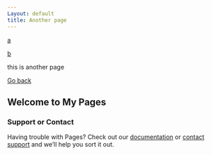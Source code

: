 ```yaml
---
Layout: default
title: Another page
---
```


[a](#settings)

[b](#jekyll-themes)

this is another page

[Go back](https://zhaoph2008.github.io/)
## Welcome to My Pages

<script>
            paper_count = 0

            function add_paper(title, authors, conference, link, bib, abstract, arxiv_link, code, data, slides, talk, msg) {
                list_entry = "<li style=\"font-size:18px\">"
                if (link != null)
                    list_entry += "<a href=\"" + link + "\">"
                list_entry += "<b>" + title + "</b>"
                if (link != null)
                    list_entry += "</a>"
                list_entry += "<br>" + authors + ".<br>" + conference + ".</li>"

                if (bib != null) {
                    list_entry += "<div id=\"bib" + paper_count + "\" style=\"display:none\">" + bib + "</div>"
                    list_entry += "<a href=\"javascript:copy(div" + paper_count + ",bib" + paper_count + ")\"> <span class=\"label label-success\">bib</span></a>"
                }

                if (abstract != null) {
                    list_entry += "<div id=\"abstract" + paper_count + "\" style=\"display:none\">" + abstract + "</div>"
                    list_entry += "<a href=\"javascript:copy(div" + paper_count + ",abstract" + paper_count + ")\"> <span class=\"label label-warning\">abstract</span></a>"
                }
                if (arxiv_link != null)
                    list_entry += " <a href=\"" + arxiv_link + "\"><span class=\"label label-primary\">arXiv</span></a>"

                if (code != null)
                    list_entry += " <a href=\"" + code + "\"><span class=\"label label-danger\">code/models</span></a>"

                if (data != null)
                    list_entry += " <a href=\"" + data + "\"><span class=\"label label-default\">data</span></a>"

                if (slides != null)
                    list_entry += " <a href=\"" + slides + "\"><span class=\"label label-info\">slides/poster</span></a>"

                if (talk != null)
                    list_entry += " <a href=\"" + talk + "\"><span class=\"label label-success\">talk</span></a>"

                list_entry += "<br>"

                if (msg != null)
                    list_entry += "<i>" + msg + "</i>"

                list_entry += "<div id=\"div" + paper_count + "\" style=\"font-size:15px\"></div><br>"

                document.write(list_entry)

                paper_count += 1
            }

            document.write("<h2>2021</h2>")
            document.write("<ul>")
            add_paper("SimCSE: Simple Contrastive Learning of Sentence Embeddings",
                "Tianyu Gao*, Xingcheng Yao*, <b>Danqi Chen</b>",
                "arXiv:2104.08821",
                "https://arxiv.org/pdf/2104.08821.pdf",
                "@article{gao2021simcse,<br>" +
                "&nbsp;&nbsp;&nbsp;title={{SimCSE}: Simple Contrastive Learning of Sentence Embeddings},<br>" +
                "&nbsp;&nbsp;&nbsp;author={Gao, Tianyu and Yao, Xingcheng and Chen, Danqi},<br>" +
                "&nbsp;&nbsp;&nbsp;journal={arXiv preprint arXiv:2104.08821},<br>" +
                "&nbsp;&nbsp;&nbsp;year={2021}<br>}",
                "This paper presents SimCSE, a simple contrastive learning framework that greatly advances the state-of-the-art sentence embeddings. We first describe an unsupervised approach, which takes an input sentence and predicts itself in a contrastive objective, with only standard dropout used as noise. This simple method works surprisingly well, performing on par with previous supervised counterparts. We hypothesize that dropout acts as minimal data augmentation and removing it leads to a representation collapse. Then, we draw inspiration from the recent success of learning sentence embeddings from natural language inference (NLI) datasets and incorporate annotated pairs from NLI datasets into contrastive learning by using \"entailment\" pairs as positives and \"contradiction\" pairs as hard negatives. We evaluate SimCSE on standard semantic textual similarity (STS) tasks, and our unsupervised and supervised models using BERT-base achieve an average of 74.5% and 81.6% Spearman's correlation respectively, a 7.9 and 4.6 points improvement compared to previous best results. We also show that contrastive learning theoretically regularizes pre-trained embeddings' anisotropic space to be more uniform, and it better aligns positive pairs when supervised signals are available.",
                "https://arxiv.org/abs/2104.08821",
                "https://github.com/princeton-nlp/SimCSE"
            )

            add_paper("Making Pre-trained Language Models Better Few-shot Learners",
                "Tianyu Gao*, Adam Fisch*, <b>Danqi Chen</b>",
                "In ACL 2021",
                "https://arxiv.org/pdf/2012.15723.pdf",
                "@inproceedings{gao2021making,<br>" +
                "&nbsp;&nbsp;&nbsp;title={Making Pre-trained Language Models Better Few-shot Learners},<br>" +
                "&nbsp;&nbsp;&nbsp;author={Gao, Tianyu and Fisch, Adam and Chen, Danqi},<br>" +
                "&nbsp;&nbsp;&nbsp;booktitle={Association for Computational Linguistics (ACL)},<br>" +
                "&nbsp;&nbsp;&nbsp;year={2021}<br>}",
                "The recent GPT-3 model (Brown et al., 2020) achieves remarkable few-shot performance solely by leveraging a natural-language prompt and a few task demonstrations as input context. Inspired by their findings, we study few-shot learning in a more practical scenario, where we use smaller language models for which fine-tuning is computationally efficient. We present LM-BFF--better few-shot fine-tuning of language models--a suite of simple and complementary techniques for fine-tuning language models on a small number of annotated examples. Our approach includes (1) prompt-based fine-tuning together with a novel pipeline for automating prompt generation; and (2) a refined strategy for dynamically and selectively incorporating demonstrations into each context. Finally, we present a systematic evaluation for analyzing few-shot performance on a range of NLP tasks, including classification and regression. Our experiments demonstrate that our methods combine to dramatically outperform standard fine-tuning procedures in this low resource setting, achieving up to 30% absolute improvement, and 11% on average across all tasks. Our approach makes minimal assumptions on task resources and domain expertise, and hence constitutes a strong task-agnostic method for few-shot learning.",
                "https://arxiv.org/abs/2012.15723",
                "https://github.com/princeton-nlp/LM-BFF",
                null,
                null,
                null,
                "Check out Tianyu's <a href=\"https://gaotianyu.xyz/prompting/\" style=\"color: #8C1515\"> blog post</a> on prompting and LM-BFF."
            )

            add_paper("Learning Dense Representations of Phrases at Scale",
                "Jinhyuk Lee, Mujeen Sung, Jaewoo Kang, <b>Danqi Chen</b>",
                "In ACL 2021",
                "https://arxiv.org/pdf/2012.12624.pdf",
                "@inproceedings{lee2021learning,<br>" +
                "&nbsp;&nbsp;&nbsp;title={Learning Dense Representations of Phrases at Scale},<br>" +
                "&nbsp;&nbsp;&nbsp;author={Lee, Jinhyuk and Sung, Mujeen and Kang, Jaewoo and Chen, Danqi},<br>" +
                "&nbsp;&nbsp;&nbsp;booktitle={Association for Computational Linguistics (ACL)},<br>" +
                "&nbsp;&nbsp;&nbsp;year={2021}<br>}",
                "Open-domain question answering can be reformulated as a phrase retrieval problem, without the need for processing documents on-demand during inference (Seo et al., 2019). However, current phrase retrieval models heavily depend on their sparse representations while still underperforming retriever-reader approaches. In this work, we show for the first time that we can learn dense phrase representations alone that achieve much stronger performance in open-domain QA. Our approach includes (1) learning query-agnostic phrase representations via question generation and distillation; (2) novel negative-sampling methods for global normalization; (3) query-side fine-tuning for transfer learning. On five popular QA datasets, our model DensePhrases improves previous phrase retrieval models by 15%-25% absolute accuracy and matches the performance of state-of-the-art retriever-reader models. Our model is easy to parallelize due to pure dense representations and processes more than 10 questions per second on CPUs. Finally, we directly use our pre-indexed dense phrase representations for two slot filling tasks, showing the promise of utilizing DensePhrases as a dense knowledge base for downstream tasks.",
                "https://arxiv.org/abs/2012.12624",
                "https://github.com/princeton-nlp/DensePhrases",
                null,
                null,
                null,
                "You can try out the <a href=\"http://densephrases.korea.ac.kr/\" style=\"color: #8C1515\">demo</a> of DensePhrases!"
            )

            add_paper("A Frustratingly Easy Approach for Entity and Relation Extraction",
                "Zexuan Zhong, <b>Danqi Chen</b>",
                "In NAACL 2021",
                "https://arxiv.org/pdf/2010.12812.pdf",
                "@inproceedings{zhong2021frustratingly,<br>" +
                "&nbsp;&nbsp;&nbsp;title={A Frustratingly Easy Approach for Entity and Relation Extraction},<br>" +
                "&nbsp;&nbsp;&nbsp;author={Zhong, Zexuan and Chen, Danqi},<br>" +
                "&nbsp;&nbsp;&nbsp;booktitle={North American Association for Computational Linguistics (NAACL)},<br>" +
                "&nbsp;&nbsp;&nbsp;year={2021}<br>}",
                "End-to-end relation extraction aims to identify named entities and extract relations between them. Most recent work models these two subtasks jointly, either by casting them in one structured prediction framework, or performing multi-task learning through shared representations. In this work, we present a simple pipelined approach for entity and relation extraction, and establish the new state-of-the-art on standard benchmarks (ACE04, ACE05 and SciERC), obtaining a 1.7%-2.8% absolute improvement in relation F1 over previous joint models with the same pre-trained encoders. Our approach essentially builds on two independent encoders and merely uses the entity model to construct the input for the relation model. Through a series of careful examinations, we validate the importance of learning distinct contextual representations for entities and relations, fusing entity information early in the relation model, and incorporating global context. Finally, we also present an efficient approximation to our approach which requires only one pass of both entity and relation encoders at inference time, achieving an 8-16× speedup with a slight reduction in accuracy.",
                "https://arxiv.org/abs/2010.12812",
                "https://github.com/princeton-nlp/PURE",
                null,
                "https://github.com/princeton-nlp/PURE/blob/main/slides/slides.pdf"
            )

            add_paper("Factual Probing Is [MASK]: Learning vs. Learning to Recall",
                "Zexuan Zhong*, Dan Friedman*, <b>Danqi Chen</b>",
                "In NAACL 2021",
                "https://arxiv.org/pdf/2104.05240.pdf",
                "@inproceedings{zhong2021factual,<br>" +
                "&nbsp;&nbsp;&nbsp;title={Factual Probing Is[MASK]: Learning vs. Learning to Recall},<br>" +
                "&nbsp;&nbsp;&nbsp;author={Zhong, Zexuan and Friedman, Dan and Chen, Danqi},<br>" +
                "&nbsp;&nbsp;&nbsp;booktitle={North American Association for Computational Linguistics (NAACL)},<br>" +
                "&nbsp;&nbsp;&nbsp;year={2021}<br>}",
                "Petroni et al. (2019) demonstrated that it is possible to retrieve world facts from a pre-trained language model by expressing them as cloze-style prompts and interpret the model's prediction accuracy as a lower bound on the amount of factual information it encodes. Subsequent work has attempted to tighten the estimate by searching for better prompts, using a disjoint set of facts as training data. In this work, we make two complementary contributions to better understand these factual probing techniques. First, we propose OptiPrompt, a novel and efficient method which directly optimizes in continuous embedding space. We find this simple method is able to predict an additional 6.4% of facts in the LAMA benchmark. Second, we raise a more important question: Can we really interpret these probing results as a lower bound? Is it possible that these prompt-search methods learn from the training data too? We find, somewhat surprisingly, that the training data used by these methods contains certain regularities of the underlying fact distribution, and all the existing prompt methods, including ours, are able to exploit them for better fact prediction. We conduct a set of control experiments to disentangle \"learning\" from \"learning to recall\", providing a more detailed picture of what different prompts can reveal about pre-trained language models.",
                "https://arxiv.org/abs/2104.05240",
                "https://github.com/princeton-nlp/OptiPrompt",
                null,
                "https://github.com/princeton-nlp/OptiPrompt/blob/main/slides/slides.pdf"
            )

            add_paper("Non-Parametric Few-Shot Learning for Word Sense Disambiguation",
                "Howard Chen, Mengzhou Xia, <b>Danqi Chen</b>",
                "In NAACL 2021 (short)",
                "https://arxiv.org/pdf/2104.12677.pdf",
                "@inproceedings{chen2021nonparametric,<br>" +
                "&nbsp;&nbsp;&nbsp;title={Non-Parametric Few-Shot Learning for Word Sense Disambiguation},<br>" +
                "&nbsp;&nbsp;&nbsp;author={Chen, Howard and Xia, Mengzhou and Chen, Danqi},<br>" +
                "&nbsp;&nbsp;&nbsp;booktitle={North American Association for Computational Linguistics (NAACL)},<br>" +
                "&nbsp;&nbsp;&nbsp;year={2021}<br>}",
                "Word sense disambiguation (WSD) is a long-standing problem in natural language processing. One significant challenge in supervised all-words WSD is to classify among senses for a majority of words that lie in the long-tail distribution. For instance, 84% of the annotated words have less than 10 examples in the SemCor training data. This issue is more pronounced as the imbalance occurs in both word and sense distributions. In this work, we propose MetricWSD, a non-parametric few-shot learning approach to mitigate this data imbalance issue. By learning to compute distances among the senses of a given word through episodic training, MetricWSD transfers knowledge (a learned metric space) from high-frequency words to infrequent ones. MetricWSD constructs the training episodes tailored to word frequencies and explicitly addresses the problem of the skewed distribution, as opposed to mixing all the words trained with parametric models in previous work. Without resorting to any lexical resources, MetricWSD obtains strong performance against parametric alternatives, achieving a 75.1 F1 score on the unified WSD evaluation benchmark (Raganato et al., 2017b). Our analysis further validates that infrequent words and senses enjoy significant improvement.",
                "https://arxiv.org/abs/2104.12677",
                "https://github.com/princeton-nlp/metric-wsd"
            )

            add_paper("NeurIPS 2020 EfficientQA Competition: Systems, Analyses and Lessons Learned",
                "Sewon Min, Jordan Boyd-Graber, Chris Alberti, <b>Danqi Chen</b>, Eunsol Choi, Michael Collins, Kelvin Guu, Hannaneh Hajishirzi, Kenton Lee, Jennimaria Palomaki, Colin Raffel, Adam Roberts, Tom Kwiatkowski and EfficientQA participants",
                "Proceedings of Machine Learning Research",
                "https://arxiv.org/pdf/2101.00133.pdf",
                "@article{min2021neurips,<br>" +
                "&nbsp;&nbsp;&nbsp;title={NeurIPS 2020 EfficientQA Competition: Systems, Analyses and Lessons Learned},<br>" +
                "&nbsp;&nbsp;&nbsp;author={Sewon Min and Jordan Boyd-Graber and Chris Alberti and Danqi Chen and Eunsol Choi and Michael Collins and Kelvin Guu and Hannaneh Hajishirzi and Kenton Lee and Jennimaria Palomaki and Colin Raffel and Adam Roberts and Tom Kwiatkowski and Patrick Lewis and Yuxiang Wu and Heinrich Küttler and Linqing Liu and Pasquale Minervini and Pontus Stenetorp and Sebastian Riedel and Sohee Yang and Minjoon Seo and Gautier Izacard and Fabio Petroni and Lucas Hosseini and Nicola De Cao and Edouard Grave and Ikuya Yamada and Sonse Shimaoka and Masatoshi Suzuki and Shumpei Miyawaki and Shun Sato and Ryo Takahashi and Jun Suzuki and Martin Fajcik and Martin Docekal and Karel Ondrej and Pavel Smrz and Hao Cheng and Yelong Shen and Xiaodong Liu and Pengcheng He and Weizhu Chen and Jianfeng Gao and Barlas Oguz and Xilun Chen and Vladimir Karpukhin and Stan Peshterliev and Dmytro Okhonko and Michael Schlichtkrull and Sonal Gupta and Yashar Mehdad and Wen-tau Yih},<br>" +
                "&nbsp;&nbsp;&nbsp;journal={arXiv preprint arXiv:2101.00133},<br>" +
                "&nbsp;&nbsp;&nbsp;year={2021}<br>}",
                "We review the EfficientQA competition from NeurIPS 2020. The competition focused on open-domain question answering (QA), where systems take natural language questions as input and return natural language answers. The aim of the competition was to build systems that can predict correct answers while also satisfying strict on-disk memory budgets. These memory budgets were designed to encourage contestants to explore the trade-off between storing large, redundant, retrieval corpora or the parameters of large learned models. In this report, we describe the motivation and organization of the competition, review the best submissions, and analyze system predictions to inform a discussion of evaluation for open-domain QA.",
                "https://arxiv.org/abs/2101.00133",
                "https://github.com/efficientqa/retrieval-based-baselines",
                "https://github.com/google-research-datasets/natural-questions/tree/master/nq_open",
                null,
                "https://www.youtube.com/watch?v=3tdWV4vAf2I&ab_channel=SewonMin",
                "<a href=\"http://efficientqa.github.io/\" style=\"color: #8C1515\">http://efficientqa.github.io/</a>"
            )
            document.write("</ul>")

            document.write("<h2>2020</h2>")
            document.write("<ul>")


            add_paper("Dense Passage Retrieval for Open-Domain Question Answering",
                "Vladimir Karpukhin*, Barlas Oğuz*, Sewon Min, Patrick Lewis, Ledell Wu, Sergey Edunov, <b>Danqi Chen</b>, Wen-tau Yih",
                "In EMNLP 2020",
                "papers/emnlp2020a.pdf",
                "@inproceedings{karpukhin2020dense,<br>" +
                "&nbsp;&nbsp;&nbsp;title={Dense Passage Retrieval for Open-Domain Question Answering},<br>" +
                "&nbsp;&nbsp;&nbsp;author={Karpukhin, Vladimir and Oğuz, Barlas and Min, Sewon and Lewis, Patrick and Wu, Ledell and Edunov, Sergey and Chen, Danqi and Yih, Wen-tau},<br>" +
                "&nbsp;&nbsp;&nbsp;booktitle={Empirical Methods in Natural Language Processing (EMNLP)},<br>" +
                "&nbsp;&nbsp;&nbsp;year={2020}<br>}",
                "Open-domain question answering relies on efficient passage retrieval to select candidate contexts, where traditional sparse vector space models, such as TF-IDF or BM25, are the de facto method. In this work, we show that retrieval can be practically implemented using dense representations alone, where embeddings are learned from a small number of questions and passages by a simple dual-encoder framework. When evaluated on a wide range of open-domain QA datasets, our dense retriever outperforms a strong Lucene-BM25 system largely by 9%-19% absolute in terms of top-20 passage retrieval accuracy, and helps our end-to-end QA system establish new state-of-the-art on multiple open-domain QA benchmarks.",
                "https://arxiv.org/abs/2004.04906",
                "https://github.com/facebookresearch/DPR",
                null,
                null,
                "https://slideslive.com/38939151/dense-passage-retrieval-for-opendomain-question-answering",
                "You can try out the <a href=\"http://qa.cs.washington.edu:2020/\" style=\"color: #8C1515\">demo</a> of DPR!"
            )

            add_paper("TextHide: Tackling Data Privacy in Language Understanding Tasks",
                "Yangsibo Huang, Zhao Song, <b>Danqi Chen</b>, Kai Li, Sanjeev Arora",
                "In EMNLP 2020 (Findings)",
                "papers/emnlp2020b.pdf",
                "@inproceedings{huang2020texthide,<br>" +
                "&nbsp;&nbsp;&nbsp;title={{TextHide}: Tackling Data Privacy in Language Understanding Tasks},<br>" +
                "&nbsp;&nbsp;&nbsp;author={Huang, Yangsibo and Song, Zhao and Chen, Danqi and Li, Kai and Arora, Sanjeev},<br>" +
                "&nbsp;&nbsp;&nbsp;booktitle={Findings of Empirical Methods in Natural Language Processing (EMNLP)},<br>" +
                "&nbsp;&nbsp;&nbsp;year={2020}<br>}",
                "An unsolved challenge in distributed or federated learning is to effectively mitigate privacy risks without slowing down training or reducing accuracy.  In this paper, we propose TextHide aiming at addressing this challenge for natural language understanding tasks.  It requires all participants to add a simple encryption step to prevent an eavesdropping attacker from recovering private text data.  Such an encryption step is efficient and only affects the task performance slightly.  In addition, TextHide fits well with the popular framework of fine-tuning pre-trained language models (e.g., BERT) for any sentence or sentence-pair task. We evaluate TextHide on the GLUE benchmark, and our experiments show that TextHide can effectively defend attacks on shared gradients or representations and the averaged accuracy reduction is only 1.9%. We also present an analysis of the security of TextHide using a conjecture about the computational intractability of a mathematical problem.",
                "https://arxiv.org/abs/2010.06053",
                "https://github.com/Hazelsuko07/TextHide",
                null,
                null,
                "https://slideslive.com/38939771/texthide-tackling-data-privacy-in-language-understanding-tasks"
            )

            add_paper("SpanBERT: Improving Pre-training by Representing and Predicting Spans",
                "Mandar Joshi*, <b>Danqi Chen</b>*, Yinhan Liu, Daniel S. Weld, Luke Zettlemoyer, Omer Levy",
                "In TACL 2020 (presented at ACL 2020)",
                "papers/tacl2020.pdf",
                "@article{joshi2020spanbert,<br>" +
                "&nbsp;&nbsp;&nbsp;title={{SpanBERT}: Improving Pre-training by Representing and Predicting Spans},<br>" +
                "&nbsp;&nbsp;&nbsp;author={Joshi, Mandar and Chen, Danqi and Liu, Yinhan and Weld, Daniel S and Zettlemoyer, Luke and Levy, Omer},<br>" +
                "&nbsp;&nbsp;&nbsp;journal={Transactions of the Association of Computational Linguistics (TACL)},<br>" +
                "&nbsp;&nbsp;&nbsp;year={2020}<br>}",
                "We present SpanBERT, a pre-training method that is designed to better represent and predict spans of text. Our approach extends BERT by (1) masking contiguous random spans, rather than random tokens, and (2) training the span boundary representations to predict the entire content of the masked span, without relying on the individual token representations within it. SpanBERT consistently outperforms BERT and our better-tuned baselines, with substantial gains on span selection tasks such as question answering and coreference resolution. In particular, with the same training data and model size as BERT-large, our single model obtains 94.6% and 88.7% F1 on SQuAD 1.1 and 2.0, respectively. We also achieve a new state of the art on the OntoNotes coreference resolution task (79.6\% F1), strong performance on the TACRED relation extraction benchmark, and even show gains on GLUE.",
                "https://arxiv.org/abs/1907.10529",
                "https://github.com/facebookresearch/SpanBERT",
                null,
                null,
                "https://slideslive.com/38929502/spanbert-improving-pretraining-by-representing-and-predicting-spans"
            )

            add_paper("Open-Domain Question Answering",
                "<b>Danqi Chen</b>, Wen-tau Yih",
                "ACL 2020 (Tutorial)",
                "papers/acl2020tutorial.pdf",
                "@inproceedings{chen2020open,<br>" +
                "&nbsp;&nbsp;&nbsp;title={Open-Domain Question Answering},<br>" +
                "&nbsp;&nbsp;&nbsp;author={Chen, Danqi and Yih, Wen-tau},<br>" +
                "&nbsp;&nbsp;&nbsp;journal={Association for Computational Linguistics (ACL): Tutorial Abstracts},<br>" +
                "&nbsp;&nbsp;&nbsp;year={2020},<br>" +
                "&nbsp;&nbsp;&nbsp;pages={34--37}<br>}",
                "This tutorial provides a comprehensive and coherent overview of cutting-edge research in open-domain question answering (QA), the task of answering questions using a large collection of documents of diversified topics. We will start by first giving a brief historical background, discussing the basic setup and core technical challenges of the research problem, and then describe modern datasets with the common evaluation metrics and benchmarks. The focus will then shift to cutting-edge models proposed for open-domain QA, including two-stage retriever-reader approaches, dense retriever and end-to-end training, and retriever-free methods. Finally, we will cover some hybrid approaches using both text and large knowledge bases and conclude the tutorial with important open questions. We hope that the tutorial will not only help the audience to acquire up-to-date knowledge but also provide new perspectives to stimulate the advances of open-domain QA research in the next phase.",
                null,
                null,
                null,
                "https://github.com/danqi/acl2020-openqa-tutorial/tree/master/slides",
                "https://slideslive.com/38931668/t8-opendomain-question-answering"
            )
            document.write("</ul>")

            document.write("<h2>2019</h2>")
            document.write("<ul>")
            add_paper("RoBERTa: A Robustly Optimized BERT Pretraining Approach",
                "Yinhan Liu*, Myle Ott*, Naman Goyal*, Jingfei Du*, Mandar Joshi, <b>Danqi Chen</b>, Omer Levy, Mike Lewis, Luke Zettlemoyer, Veselin Stoyanov",
                "arXiv 1907.11692",
                "papers/roberta_paper.pdf",
                "@article{liu2019roberta,<br>" +
                "&nbsp;&nbsp;&nbsp;title={{RoBERTa}: {A} Robustly Optimized {BERT} Pretraining Approach},<br>" +
                "&nbsp;&nbsp;&nbsp;author={Liu, Yinhan and Ott, Myle and Goyal, Naman and Du, Jingfei and Joshi, Mandar and Chen, Danqi and Levy, Omer and Lewis, Mike and Zettlemoyer, Luke and Stoyanov, Veselin},<br>" +
                "&nbsp;&nbsp;&nbsp;journal={arXiv preprint arXiv:1907.11692},<br>" +
                "&nbsp;&nbsp;&nbsp;year={2019}<br>}",
                "Language model pretraining has led to significant performance gains but careful comparison between different approaches is challenging. Training is computationally expensive, often done on private datasets of different sizes, and, as we will show, hyperparameter choices have significant impact on the final results. We present a replication study of BERT pretraining (Devlin et al., 2019) that carefully measures the impact of many key hyperparameters and training data size. We find that BERT was significantly undertrained, and can match or exceed the performance of every model published after it. Our best model achieves state-of-the-art results on GLUE, RACE and SQuAD. These results highlight the importance of previously overlooked design choices, and raise questions about the source of recently reported improvements. We release our models and code.",
                "https://arxiv.org/abs/1907.11692",
                "https://github.com/pytorch/fairseq/tree/master/examples/roberta"
            )

            add_paper("Knowledge Guided Text Retrieval and Reading for Open Domain Question Answering",
                "Sewon Min, <b>Danqi Chen</b>, Luke Zettlemoyer, Hannaneh Hajishirzi",
                "arXiv 1911.03868",
                "papers/graphqa_paper.pdf",
                "@article{min2019knowledge,<br>" +
                "&nbsp;&nbsp;&nbsp;title={Knowledge Guided Text Retrieval and Reading for Open Domain Question Answering},<br>" +
                "&nbsp;&nbsp;&nbsp;author={Min, Sewon and Chen, Danqi and Zettlemoyer, Luke and Hajishirzi, Hannaneh},<br>" +
                "&nbsp;&nbsp;&nbsp;journal={arXiv preprint arXiv:1911.03868},<br>" +
                "&nbsp;&nbsp;&nbsp;year={2019}<br>}",
                "We introduce an approach for open-domain question answering (QA) that retrieves and reads a passage graph, where vertices are passages of text and edges represent relationships that are derived from an external knowledge base or co-occurrence in the same article. Our goals are to boost coverage by using knowledge-guided retrieval to find more relevant passages than text-matching methods, and to improve accuracy by allowing for better knowledge-guided fusion of information across related passages. Our graph retrieval method expands a set of seed keyword-retrieved passages by traversing the graph structure of the knowledge base. Our reader extends a BERT-based architecture and updates passage representations by propagating information from related passages and their relations, instead of reading each passage in isolation. Experiments on three open-domain QA datasets, WebQuestions, Natural Questions and TriviaQA, show improved performance over non-graph baselines by 2-11% absolute. Our approach also matches or exceeds the state-of-the-art in every case, without using an expensive end-to-end training regime.",
                "https://arxiv.org/abs/1911.03868"
            )

            add_paper("A Discrete Hard EM Approach for Weakly Supervised Question Answering",
                "Sewon Min, <b>Danqi Chen</b>, Hannaneh Hajishirzi, Luke Zettlemoyer",
                "In EMNLP 2019",
                "papers/emnlp2019.pdf",
                "@article{min2019discrete,<br>" +
                "&nbsp;&nbsp;&nbsp;title={A Discrete Hard {EM} Approach for Weakly Supervised Question Answering},<br>" +
                "&nbsp;&nbsp;&nbsp;author={Min, Sewon and Chen, Danqi and Hajishirzi, Hannaneh and Zettlemoyer, Luke},<br>" +
                "&nbsp;&nbsp;&nbsp;booktitle={Empirical Methods in Natural Language Processing (EMNLP)},<br>" +
                "&nbsp;&nbsp;&nbsp;year={2019},<br>" +
                "&nbsp;&nbsp;&nbsp;pages={2851--2864}<br>}",
                "Many question answering (QA) tasks only provide weak supervision for how the answer should be computed. For example, TriviaQA answers are entities that can be mentioned multiple times in supporting documents, while DROP answers can be computed by deriving many different equations from numbers in the reference text. In this paper, we show it is possible to convert such tasks into discrete latent variable learning problems with a precomputed, task-specific set of possible \"solutions\" (e.g. different mentions or equations) that contains one correct option. We then develop a hard EM learning scheme that computes gradients relative to the most likely solution at each update. Despite its simplicity, we show that this approach significantly outperforms previous methods on six QA tasks, including absolute gains of 2--10%, and achieves the state-of-the-art on five of them. Using hard updates instead of maximizing marginal likelihood is key to these results as it encourages the model to find the one correct answer, which we show through detailed qualitative analysis.",
                "https://arxiv.org/abs/1909.04849",
                "https://github.com/shmsw25/qa-hard-em",
                null,
                "presentations/emnlp2019_slides.pdf",
                "https://vimeo.com/426355627"
            )

            add_paper("CoQA: A Conversational Question Answering Challenge",
                "Siva Reddy*, <b>Danqi Chen</b>*, Christopher D. Manning",
                "In TACL 2019 (presented at NAACL 2019)",
                "papers/tacl2019.pdf",
                "@article{reddy2019coqa,<br>" +
                "&nbsp;&nbsp;&nbsp;title={{CoQA}: A Conversational Question Answering Challenge},<br>" +
                "&nbsp;&nbsp;&nbsp;author={Reddy, Siva and Chen, Danqi and Manning, Christopher D},<br>" +
                "&nbsp;&nbsp;&nbsp;journal={Transactions of the Association of Computational Linguistics (TACL)},<br>" +
                "&nbsp;&nbsp;&nbsp;year={2019}<br>}",
                "Humans gather information by engaging in conversations involving a series of interconnected questions and answers. For machines to assist in information gathering, it is therefore essential to enable them to answer conversational questions. We introduce CoQA, a novel dataset for building Conversational Question Answering systems. Our dataset contains 127k questions with answers, obtained from 8k conversations about text passages from seven diverse domains. The questions are conversational, and the answers are free-form text with their corresponding evidence highlighted in the passage. We analyze CoQA in depth and show that conversational questions have challenging phenomena not present in existing reading comprehension datasets, e.g., coreference and pragmatic reasoning. We evaluate strong conversational and reading comprehension models on CoQA. The best system obtains an F1 score of 65.4%, which is 23.4 points behind human performance (88.8%), indicating there is ample room for improvement. We launch CoQA as a challenge to the community at https://stanfordnlp.github.io/coqa/.",
                "https://arxiv.org/abs/1808.07042",
                "https://github.com/stanfordnlp/coqa-baselines",
                "https://stanfordnlp.github.io/coqa/",
                null,
                "https://vimeo.com/356110589",
                "The dataset and leaderboard are at <a href=\"https://stanfordnlp.github.io/coqa/\" style=\"color: #8C1515\">https://stanfordnlp.github.io/coqa/</a>."
            )

            add_paper("MRQA 2019 Shared Task: Evaluating Generalization in Reading Comprehension",
                "Adam Fisch, Alon Talmor, Robin Jia, Minjoon Seo, Eunsol Choi, <b>Danqi Chen</b>",
                "In MRQA 2019",
                "papers/mrqa2019.pdf",
                "@inproceedings{fisch2019mrqa,<br>" +
                "&nbsp;&nbsp;&nbsp;title={{MRQA} 2019 Shared Task: Evaluating Generalization in Reading Comprehension},<br>" +
                "&nbsp;&nbsp;&nbsp;author={Fisch, Adam and Talmor, Alon and Jia, Robin and Seo, Minjoon and Choi, Eunsol and Chen, Danqi},<br>" +
                "&nbsp;&nbsp;&nbsp;booktitle={Proceedings of 2nd Machine Reading for Reading Comprehension (MRQA) Workshop at EMNLP},<br>" +
                "&nbsp;&nbsp;&nbsp;year={2019},<br>" +
                "&nbsp;&nbsp;&nbsp;pages={1--13}<br>}",
                "We present the results of the Machine Reading for Question Answering (MRQA) 2019 shared task on evaluating the generalization capabilities of reading comprehension systems. In this task, we adapted and unified 18 distinct question answering datasets into the same format. Among them, six datasets were made available for training, six datasets were made available for development, and the final six were hidden for final evaluation. Ten teams submitted systems, which explored various ideas including data sampling, multi-task learning, adversarial training and ensembling. The best system achieved an average F1 score of 72.5 on the 12 held-out datasets, 10.7 absolute points higher than our initial baseline based on BERT.",
                "https://arxiv.org/abs/1910.09753",
                "https://github.com/mrqa/MRQA-Shared-Task-2019/tree/master/baseline",
                "https://github.com/mrqa/MRQA-Shared-Task-2019#datasets"
            )
            document.write("</ul>")

            document.write("<h2>2018 and before</h2>")
            document.write("<ul>")
            add_paper("Neural Reading Comprehension and Beyond",
                "<b>Danqi Chen</b>",
                "PhD thesis, Stanford University, 2018<br> (<b><font color=\"red\">Arthur Samuel Best Doctoral Thesis Award</font></b>)",
                "papers/thesis.pdf",
                "@phdthesis{chen2018neural,<br>" +
                "&nbsp;&nbsp;&nbsp;title={Neural Reading Comprehension and Beyond},<br>" +
                "&nbsp;&nbsp;&nbsp;author={Chen, Danqi},<br>" +
                "&nbsp;&nbsp;&nbsp;year={2018},<br>" +
                "   school={Stanford University}<br>}",
                "Teaching machines to understand human language documents is one of the most elusive and long-standing challenges in Artificial Intelligence. This thesis tackles the problem of reading comprehension: how to build computer systems to read a passage of text and answer  comprehension questions. On the one hand, we think that reading comprehension is an important task for evaluating how well computer systems understand human language. On the other hand, if we can build high-performing reading comprehension systems, they would be a crucial technology for applications such as question answering and dialogue systems. <br><br>In this thesis, we focus on neural reading comprehension: a class of reading comprehension models built on top of deep neural networks. Compared to traditional sparse, hand-designed feature-based models, these end-to-end neural models have proven to be more effective in learning rich linguistic phenomena and improved performance on all the modern reading comprehension benchmarks by a large margin. <br><br>This thesis consists of two parts. In the first part, we aim to cover the essence of neural reading comprehension and present our efforts at building effective neural reading comprehension models, and more importantly, understanding what neural reading comprehension models have actually learned, and what depth of language understanding is needed to solve current tasks. We also summarize recent advances and discuss future directions and open questions in this field. <br><br>In the second part of this thesis, we investigate how we can build practical applications based on the recent success of neural reading comprehension. In particular, we pioneered two new research directions: 1) how we can combine information retrieval techniques with neural reading comprehension to tackle large-scale open-domain question answering; and 2) how we can build conversational question answering systems from current single-turn, span-based reading comprehension models. We implemented these ideas in the DrQA and CoQA projects and we demonstrate the effectiveness of these approaches. We believe that they hold great promise for future language technologies.",
                null,
                "https://github.com/danqi/thesis"
            )

            add_paper("Position-aware Attention and Supervised Data Improve Slot Filling",
                "Yuhao Zhang, Victor Zhong, <b>Danqi Chen</b>, Gabor Angeli, and Christopher D. Manning",
                "In EMNLP 2017 <br>(<b><font color=\"red\">Outstanding Paper Award</font></b>)",
                "papers/emnlp2017.pdf",
                "@inproceedings{zhang2017tacred,<br>" +
                "&nbsp;&nbsp;&nbsp;title={Position-aware Attention and Supervised Data Improve Slot Filling},<br>" +
                "&nbsp;&nbsp;&nbsp;author={Zhang, Yuhao and Zhong, Victor and Chen, Danqi and Angeli, Gabor and Manning, Christopher D.},<br>" +
                "&nbsp;&nbsp;&nbsp;booktitle={Empirical Methods in Natural Language Processing (EMNLP)},<br>" +
                "&nbsp;&nbsp;&nbsp;year={2017},<br>" +
                "&nbsp;&nbsp;&nbsp;pages={35--45}<br>}",
                "Organized relational knowledge in the form of “knowledge graphs” is important for many applications. However, the ability to populate knowledge bases with facts automatically extracted from documents has improved frustratingly slowly. This paper simultaneously addresses two issues that have held back prior work. We first propose an effective new model, which combines an LSTM sequence model with a form of entity position-aware attention that is better suited to relation extraction. Then we build TACRED, a large (119,474 examples) supervised relation extraction dataset obtained via crowdsourcing and targeted towards TAC KBP relations. The combination of better supervised data and a more appropriate high-capacity model enables much better relation extraction performance. When the model trained on this new dataset replaces the previous relation extraction component of the best TAC KBP 2015 slot filling system, its F1 score increases markedly from 22.2% to 26.7%.",
                null,
                "https://github.com/yuhaozhang/tacred-relation",
                "https://catalog.ldc.upenn.edu/LDC2018T24",
                "presentations/emnlp2017_slides.pdf",
                "https://vimeo.com/238230211",
                "The TACRED project page is at <a href=\"https://nlp.stanford.edu/projects/tacred/\" style=\"color: #8C1515\">https://nlp.stanford.edu/projects/tacred/</a>."
            )

            add_paper("Reading Wikipedia to Answer Open-Domain Questions",
                "<b>Danqi Chen</b>, Adam Fisch, Jason Weston, Antoine Bordes",
                "In ACL 2017",
                "papers/acl2017.pdf",
                "@inproceedings{chen2017reading,<br>" +
                "&nbsp;&nbsp;&nbsp;title={Reading {Wikipedia} to Answer Open-Domain Questions},<br>" +
                "&nbsp;&nbsp;&nbsp;author={Chen, Danqi and Fisch, Adam and Weston, Jason and Bordes, Antoine},<br>" +
                "&nbsp;&nbsp;&nbsp;booktitle={Association for Computational Linguistics (ACL)},<br>" +
                "&nbsp;&nbsp;&nbsp;year={2017},<br>" +
                "&nbsp;&nbsp;&nbsp;pages={1870--1879}<br>}",
                "This paper proposes to tackle open-domain question answering using Wikipedia as the unique knowledge source: the answer to any factoid question is a text span in a Wikipedia article. This task of machine reading at scale combines the challenges of document retrieval (finding the relevant articles) with that of machine comprehension of text (identifying the answer spans from those articles). Our approach combines a search component based on bigram hashing and TF-IDF matching with a multi-layer recurrent neural network model trained to detect answers in Wikipedia paragraphs. Our experiments on multiple existing QA datasets indicate that (1) both modules are highly competitive with respect to existing counterparts and (2) multitask learning using distant supervision on their combination is an effective complete system on this challenging task.",
                "https://arxiv.org/abs/1704.00051",
                "https://github.com/facebookresearch/DrQA",
                "https://github.com/danqi/drqa-datasets",
                "presentations/acl2017_poster.pdf",
                null,
                "The DrQA project page is at <a href=\"https://github.com/facebookresearch/DrQA\" style=\"color: #8C1515\">https://github.com/facebookresearch/DrQA</a>."
            )

            add_paper("A Thorough Examination of the CNN/Daily Mail Reading Comprehension Task",
                "<b>Danqi Chen</b>, Jason Bolton, Christopher D. Manning",
                "In ACL 2016 <br>(<b><font color=\"red\">Outstanding Paper Award</font></b>)",
                "papers/acl2016.pdf",
                "@inproceedings{chen2016thorough,<br>" +
                "&nbsp;&nbsp;&nbsp;title={A Thorough Examination of the {CNN/Daily Mail} Reading Comprehension Task},<br>" +
                "&nbsp;&nbsp;&nbsp;author={Chen, Danqi and Bolton, Jason and Manning, Christopher D.},<br>" +
                "&nbsp;&nbsp;&nbsp;booktitle={Association for Computational Linguistics (ACL)},<br>" +
                "&nbsp;&nbsp;&nbsp;year={2016},<br>" +
                "&nbsp;&nbsp;&nbsp;pages={2358--2367}<br>}",
                "Enabling a computer to understand a document so that it can answer comprehension questions is a central, yet unsolved goal of NLP. A key factor impeding its solution by machine learned systems is the limited availability of human-annotated data. Hermann et al. (2015) seek to solve this problem by creating over a million training examples by pairing CNN and Daily Mail news articles with their summarized bullet points, and show that a neural network can then be trained to give good performance on this task. In this paper, we conduct a thorough examination of this new reading comprehension task. Our primary aim is to understand what depth of language understanding is required to do well on this task. We approach this from one side by doing a careful hand-analysis of a small subset of the problems and from the other by showing that simple, carefully designed systems can obtain accuracies of 73.6% and 76.6% on these two datasets, exceeding current state-of-the-art results by 7-10% and approaching what we believe is the ceiling for performance on this task.",
                "https://arxiv.org/abs/1606.02858",
                "https://github.com/danqi/rc-cnn-dailymail",
                null,
                "presentations/acl2016_slides.pdf",
                "http://techtalks.tv/talks/a-thorough-examination-of-the-cnndaily-mail-reading-comprehension-task/63222/"
            )

            add_paper("Stanford at TAC KBP 2016: Sealing Pipeline Leaks and Understanding Chinese",
                "Yuhao Zhang*, Arun Chaganty*, Ashwin Paranjape*, <b>Danqi Chen</b>*, Jason Bolton*, Peng Qi, Christopher D. Manning",
                "In TAC 2016",
                "papers/tac2016.pdf",
                "@inproceedings{zhang2016stanford,<br>" +
                "&nbsp;&nbsp;&nbsp;title={{Stanford} at {TAC} {KBP} 2016: Sealing Pipeline Leaks and Understanding Chinese},<br>" +
                "&nbsp;&nbsp;&nbsp;author={Zhang, Yuhao and Chaganty, Arun and Paranjape, Ashwin and Chen, Danqi and Bolton, Jason and Qi, Peng and Manning, Christopher D},<br>" +
                "&nbsp;&nbsp;&nbsp;booktitle={Text Analysis Conference (TAC)},<br>" +
                "&nbsp;&nbsp;&nbsp;year={2016},<br>}",
                "We describe Stanford’s entries in the TAC KBP 2016 Cold Start Slot Filling and Knowledge Base Population challenge. Our biggest contribution is an entirely new Chinese entity detection and relation extraction system for the new Chinese and cross-lingual relation extraction tracks. This new system consists of several ruled-based relation extractors and a distantly supervised extractor. We also analyze errors produced by our existing mature English KBP system, which leads to several fixes, notably improvements to our patternsbased extractor and neural network model, support for nested mentions and inferred relations. Stanford’s 2016 English, Chinese and cross-lingual submissions achieved an overall (macro-averaged LDC-MEAN) F1 of 22.0, 14.2, and 11.2 respectively on the 2016 evaluation data, performing well above the median entries, at 7.5, 13.2 and 8.3 respectively."
            )

            add_paper("Representing Text for Joint Embedding of Text and Knowledge Bases",
                "Kristina Toutanova, <b>Danqi Chen</b>, Patrick Pantel, Hoifung Poon, Pallavi Choudhury, Michael Gamon",
                "In EMNLP 2015",
                "papers/emnlp2015.pdf",
                "@inproceedings{toutanova2015representing,<br>" +
                "&nbsp;&nbsp;&nbsp;title={Representing Text for Joint Embedding of Text and Knowledge Bases},<br>" +
                "&nbsp;&nbsp;&nbsp;author={Toutanova, Kristina and Chen, Danqi and Pantel, Patrick and Poon, Hoifung and Choudhury, Pallavi and Gamon, Michael},<br>" +
                "&nbsp;&nbsp;&nbsp;booktitle={Empirical Methods in Natural Language Processing (EMNLP)},<br>" +
                "&nbsp;&nbsp;&nbsp;year={2015},<br>" +
                "&nbsp;&nbsp;&nbsp;pages={1499--1509}<br>}",
                "Models that learn to represent textual and knowledge base relations in the same continuous latent space are able to perform joint inferences among the two kinds of relations and obtain high accuracy on knowledge base completion (Riedel et al., 2013). In this paper we propose a model that captures the compositional structure of textual relations, and jointly optimizes entity, knowledge base, and textual relation representations. The proposed model significantly improves performance over a model that does not share parameters among textual relations with common sub-structure.",
                null,
                null,
                "data/fb15k-237.zip",
                null,
                "https://vimeo.com/163292987"
            )

            add_paper("Bootstrapped Self Training for Knowledge Base Population",
                "Gabor Angeli, Victor Zhong, <b>Danqi Chen</b>, Arun Chaganty, Jason Bolton, <br> Melvin Johnson Premkumar, Panupong Pasupat, Sonal Gupta, Christopher D. Manning",
                "In TAC 2015",
                "papers/tac2015.pdf",
                "@inproceedings{angeli2015bootstrapped,<br>" +
                "&nbsp;&nbsp;&nbsp;title={Bootstrapped self training for knowledge base population},<br>" +
                "&nbsp;&nbsp;&nbsp;author={Angeli, Gabor and Zhong, Victor and Chen, Danqi and Chaganty, Arun and Bolton, Jason and Premkumar, Melvin Johnson and Pasupat, Panupong and Gupta, Sonal and Manning, Christopher D},<br>" +
                "&nbsp;&nbsp;&nbsp;booktitle={Text Analysis Conference (TAC)},<br>" +
                "&nbsp;&nbsp;&nbsp;year={2015},<br>}",
                "A central challenge in relation extraction is the lack of supervised training data. Pattern-based relation extractors suffer from low recall, whereas distant supervision yields noisy data which hurts precision. We propose bootstrapped selftraining to capture the benefits of both systems: the precision of patterns and the generalizability of trained models. We show that training on the output of patterns drastically improves performance over the patterns. We propose self-training for further improvement: recall can be improved by incorporating the predictions from previous iterations; precision by filtering the assumed negatives based previous predictions. We show that even our patternbased model achieves good performance on the task, and the self-trained models rank among the top systems.",
            )

            add_paper("Observed Versus Latent Features for Knowledge Base and Text Inference",
                "Observed Versus Latent Features for Knowledge Base and Text Inference",
                "In Workshop on Continuous Vector Space Models and Their Compositionality (CVSC) 2015",
                "papers/cvsc2015.pdf",
                "@inproceedings{toutanova2015observed,<br>" +
                "&nbsp;&nbsp;&nbsp;title={Observed Versus Latent Features for Knowledge Base and Text Inference},<br>" +
                "&nbsp;&nbsp;&nbsp;author={Kristina Toutanova and Danqi Chen},<br>" +
                "&nbsp;&nbsp;&nbsp;booktitle={Workshop on Continuous Vector Space Models and Their Compositionality (CVSC)},<br>" +
                "&nbsp;&nbsp;&nbsp;year={2015},<br>}",
                "In this paper we show the surprising effectiveness of a simple observed features model in comparison to latent feature models on two benchmark knowledge base completion datasets, FB15K and WN18. We also compare latent and observed feature models on a more challenging dataset derived from FB15K, and additionally coupled with textual mentions from a web-scale corpus. We show that the observed features model is most effective at capturing the information present for entity pairs with textual relations, and a combination of the two combines the strengths of both model types.",
                null,
                null,
                "data/fb15k-237.zip",
                null
            )

            add_paper("A Fast and Accurate Dependency Parser using Neural Networks",
                "<b>Danqi Chen</b>, Christopher D. Manning",
                "In EMNLP 2014",
                "papers/emnlp2014.pdf",
                "@inproceedings{chen2014fast,<br>" +
                "&nbsp;&nbsp;&nbsp;title={A Fast and Accurate Dependency Parser using Neural Networks},<br>" +
                "&nbsp;&nbsp;&nbsp;author={Chen, Danqi and Manning, Christopher D},<br>" +
                "&nbsp;&nbsp;&nbsp;booktitle={Empirical Methods in Natural Language Processing (EMNLP)},<br>" +
                "&nbsp;&nbsp;&nbsp;year={2014},<br>" +
                "&nbsp;&nbsp;&nbsp;pages={740--750}<br>}",
                "Almost all current dependency parsers classify based on millions of sparse indicator features. Not only do these features generalize poorly, but the cost of feature computation restricts parsing speed significantly. In this work, we propose a novel way of learning a neural network classifier for use in a greedy, transition-based dependency parser. Because this classifier learns and uses just a small number of dense features, it can work very fast, while achieving an about 2% improvement in unlabeled and labeled attachment scores on both English and Chinese datasets. Concretely, our parser is able to parse more than 1000 sentences per second at 92.2% unlabeled attachment score on the English Penn Treebank.",
                null,
                "https://stanfordnlp.github.io/CoreNLP/depparse.html",
                null,
                "presentations/emnlp2014_slides.pdf",
                "https://www.youtube.com/watch?v=MLAcBv5dLEs",
                "The neural dependency parser is included in the <a href=\"https://nlp.stanford.edu/software/corenlp.shtml\" style=\"color: #8C1515\">Stanford CoreNLP</a> software (since v3.5.0)"
            )

            add_paper("Reasoning With Neural Tensor Networks for Knowledge Base Completion",
                "Richard Socher*, <b>Danqi Chen</b>*, Christopher D. Manning, Andrew Ng",
                "In NIPS 2013",
                "papers/nips2013.pdf",
                "@inproceedings{socher2013reasoning,<br>" +
                "&nbsp;&nbsp;&nbsp;title={Reasoning With Neural Tensor Networks for Knowledge Base Completion},<br>" +
                "&nbsp;&nbsp;&nbsp;author={Socher, Richard and Chen, Danqi and Manning, Christopher D and Ng, Andrew},<br>" +
                "&nbsp;&nbsp;&nbsp;booktitle={Advances in Neural Information Processing Systems (NIPS)},<br>" +
                "&nbsp;&nbsp;&nbsp;year={2013},<br>" +
                "&nbsp;&nbsp;&nbsp;pages={926--934}<br>}",
                "Knowledge bases are an important resource for question answering and other tasks but often suffer from incompleteness and lack of ability to reason over their discrete entities and relationships. In this paper we introduce an expressive neural tensor network suitable for reasoning over relationships between two entities. Previous work represented entities as either discrete atomic units or with a single entity vector representation. We show that performance can be improved when entities are represented as an average of their constituting word vectors. This allows sharing of statistical strength between, for instance, facts involving the “Sumatran tiger” and “Bengal tiger.” Lastly, we demonstrate that all models improve when these word vectors are initialized with vectors learned from unsupervised large corpora. We assess the model by considering the problem of predicting additional true relations between entities given a subset of the knowledge base. Our model outperforms previous models and can classify unseen relationships in WordNet and FreeBase with an accuracy of 86.2% and 90.0%, respectively.",
                null,
                null,
                "data/nips13-dataset.tar.bz2",
                "presentations/nips2013_poster.pdf"
            )

            add_paper("Learning New Facts From Knowledge Bases With Neural Tensor Networks and Semantic Word Vectors",
                "<b>Danqi Chen</b>, Richard Socher, Christopher D. Manning, Andrew Ng",
                "In ICLR 2013 (workshop track)",
                "papers/iclr2013.pdf",
                "@inproceedings{chen2013learning,<br>" +
                "&nbsp;&nbsp;&nbsp;title={Learning new facts from knowledge bases with neural tensor networks and semantic word vectors},<br>" +
                "&nbsp;&nbsp;&nbsp;author={Socher, Richard and Chen, Danqi and Manning, Christopher D and Ng, Andrew},<br>" +
                "&nbsp;&nbsp;&nbsp;booktitle={International Conference on Learning Representations (ICLR)},<br>" +
                "&nbsp;&nbsp;&nbsp;year={2013},<br>}",
                "Knowledge bases provide applications with the benefit of easily accessible, systematic relational knowledge but often suffer in practice from their incompleteness and lack of knowledge of new entities and relations. Much work has focused on building or extending them by finding patterns in large unannotated text corpora. In contrast, here we mainly aim to complete a knowledge base by predicting additional true relationships between entities, based on generalizations that can be discerned in the given knowledgebase. We introduce a neural tensor network (NTN) model which predicts new relationship entries that can be added to the database. This model can be improved by initializing entity representations with word vectors learned in an unsupervised fashion from text, and when doing this, existing relations can even be queried for entities that were not present in the database. Our model generalizes and outperforms existing models for this problem, and can classify unseen relationships in WordNet with an accuracy of 75.8%.",
                "https://arxiv.org/abs/1301.3618"
            )

            add_paper("Beyond Ten Blue Links: Enabling User Click Modeling in Federated Web Search",
                "Danqi Chen</b>, Weizhu Chen, Haixun Wang, Zheng Chen, Qiang Yang",
                "In WSDM 2012",
                "papers/wsdm2012.pdf",
                "@inproceedings{chen2012beyond,<br>" +
                "&nbsp;&nbsp;&nbsp;title={Beyond ten blue links: enabling user click modeling in federated web search},<br>" +
                "&nbsp;&nbsp;&nbsp;author={Chen, Danqi and Chen, Weizhu and Wang, Haixun and Chen, Zheng and Yang, Qiang},<br>" +
                "&nbsp;&nbsp;&nbsp;booktitle={International Conference on Web Search and Data Mining (WSDM)},<br>" +
                "&nbsp;&nbsp;&nbsp;year={2012},<br>}",
                "Click model has been positioned as an effective approach to interpret user click behavior in search engines. Existing advances in click models mostly focus on traditional Web search which contains only ten homogeneous Web HTML documents. However, in modern commercial search engines, more and more Web search results are federated from multiple sources and contain non-HTML results returned by other heterogeneous vertical engines, such as video or image search engines. In this paper, we study user click behavior in federated search results. In order to investigate this problem, we put forward an observation that user click behavior in federated search is highly different from that in traditional Web search, making it difficult to interpret using existing click models. Thus, we propose a novel federated click model (FCM) to interpret user click behavior in federated search. In particular, we introduce two new biases in FCM. The first indicates that users tend to be attracted by vertical results and their visual attention on them may increase the examination probability of other nearby web results. The other illustrates that user click behavior on vertical results may lead to more indication of relevance due to their presentation style in federated search. With these biases and an effective model to correct them, FCM is more accurate in characterizing user click behavior in federated search. Our extensive experimental results show that FCM can outperform other click models in interpreting user click behavior in federated search and achieve significant improvements in terms of both perplexity and log-likelihood.",
                null,
                null,
                null,
                "presentations/wsdm2012_slides.pptx"
            )

            add_paper("Characterizing Inverse Time Dependency in Multi-class Learning",
                "<b>Danqi Chen</b>, Weizhu Chen, Qiang Yang",
                "In ICDM 2011",
                "papers/icdm2011.pdf",
                "@inproceedings{chen2011characterizing,<br>" +
                "&nbsp;&nbsp;&nbsp;title={Characterizing Inverse Time Dependency in Multi-class Learning},<br>" +
                "&nbsp;&nbsp;&nbsp;author={Chen, Danqi and Chen, Weizhu and Yang, Qiang},<br>" +
                "&nbsp;&nbsp;&nbsp;booktitle={International Conference on Data Mining (ICDM)},<br>" +
                "&nbsp;&nbsp;&nbsp;year={2011}<br>}",
                "The training time of most learning algorithms increases as the size of training data increases. Yet, recent advances in linear binary SVM and LR challenge this commonsense by proposing an inverse dependency property, where the training time decreases as the size of training data increases. In this paper, we study the inverse dependency property of multi-class classification problem. We describe a general framework for multi-class classification problem with a single objective to achieve inverse dependency and extend it to three popular multi-class algorithms. We present theoretical results demonstrating its convergence and inverse dependency guarantee. We conduct experiments to empirically verify the inverse dependency of all the three algorithms on large-scale datasets as well as to ensure the accuracy."
            )
            document.write("</ul>")
</script>

### Support or Contact

Having trouble with Pages? Check out our [documentation](https://help.github.com/categories/github-pages-basics/) or [contact support](https://github.com/contact) and we’ll help you sort it out.
